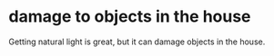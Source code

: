 # damage to objects in the house

Getting natural light is great, but it can damage objects
in the house.
